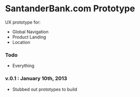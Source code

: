 # SantanderBank.com Prototype

UX prototype for:

* Global Navigation
* Product Landing
* Location

### Todo

* Everything

### v.0.1 : January 10th, 2013

* Stubbed out prototypes to build